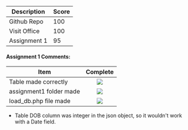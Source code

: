 | Description                             | Score |
|-----------------------------------------|-------|
| Github Repo                             |  100  |
| Visit Office                            |  100  |
| Assignment 1                            |  95  |


#### Assignment 1 Comments:

| Item                             | Complete |
|-----------------------------------------|:-------:|
| Table made correctly                    |  ![](http://f.cl.ly/items/2X473C1Q1F2x3S1E4231/wrong.gif)  |
| assignment1 folder made                 |  ![](http://f.cl.ly/items/3E231i211n2E042B1U3K/right.png)  |
| load_db.php file made                   |  ![](http://f.cl.ly/items/3E231i211n2E042B1U3K/right.png)  |

- Table DOB column was integer in the json object, so it wouldn't work with a Date field.
